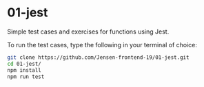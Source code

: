 # 01-jest
Simple test cases and exercises for functions using Jest.

To run the test cases, type the following in your terminal of choice:

```bash
git clone https://github.com/Jensen-frontend-19/01-jest.git
cd 01-jest/
npm install
npm run test
```
